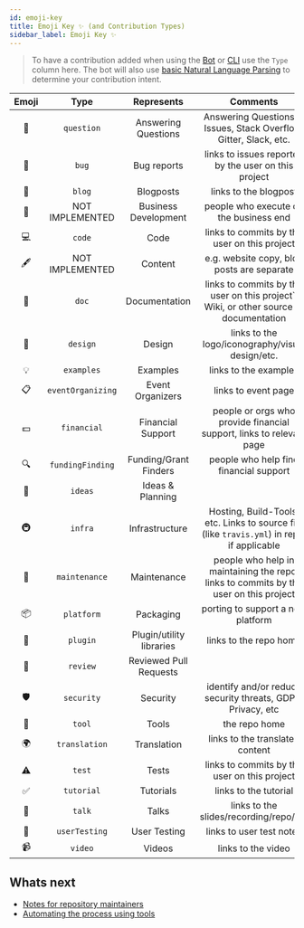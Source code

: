 ```yaml
---
id: emoji-key
title: Emoji Key ✨ (and Contribution Types)
sidebar_label: Emoji Key ✨
---
```


> To have a contribution added when using the [Bot](/docs/bot/overview) or [CLI](/docs/cli/overview) use the `Type` column here. The bot will also use [basic Natural Language Parsing](https://github.com/all-contributors/all-contributors-bot/blob/master/src/tasks/processIssueComment/utils/parse-comment/index.js) to determine your contribution intent.

Emoji | Type | Represents | Comments
:---: | :---: | :---: | :---:
💬 | `question` | Answering Questions | Answering Questions in Issues, Stack Overflow, Gitter, Slack, etc.
🐛 | `bug` | Bug reports | links to issues reported by the user on this project
📝 | `blog` | Blogposts | links to the blogpost
💼 | NOT IMPLEMENTED | Business Development | people who execute on the business end
💻 | `code` | Code | links to commits by the user on this project
🖋 | NOT IMPLEMENTED | Content | e.g. website copy, blog posts are separate
📖 | `doc` | Documentation | links to commits by the user on this project`, Wiki, or other source of documentation
🎨 | `design` | Design | links to the logo/iconography/visual design/etc.
💡 | `examples` | Examples | links to the examples
📋 | `eventOrganizing` | Event Organizers | links to event page |
💵 | `financial` | Financial Support | people or orgs who provide financial support, links to relevant page
🔍 | `fundingFinding` | Funding/Grant Finders | people who help find financial support
🤔 | `ideas` | Ideas & Planning | |
🚇 | `infra` | Infrastructure | Hosting, Build-Tools, etc. Links to source file (like `travis.yml`) in repo, if applicable
🚧 | `maintenance` | Maintenance | people who help in maintaining the repo, links to commits by the user on this project
📦 | `platform` | Packaging | porting to support a new platform |
🔌 | `plugin` | Plugin/utility libraries | links to the repo home
👀 | `review` | Reviewed Pull Requests | |
🛡️ | `security` | Security | identify and/or reduce security threats, GDPR, Privacy, etc
🔧 | `tool` | Tools | the repo home
🌍 | `translation` | Translation | links to the translated content
⚠️ | `test` | Tests | links to commits by the user on this project
✅ | `tutorial` | Tutorials | links to the tutorial
📢 | `talk` | Talks | links to the slides/recording/repo/etc
📓 | `userTesting` | User Testing | links to user test notes
📹 | `video` | Videos | links to the video

## Whats next
- [Notes for repository maintainers](/docs/repository-maintainers)
- [Automating the process using tools](/docs/tooling)
